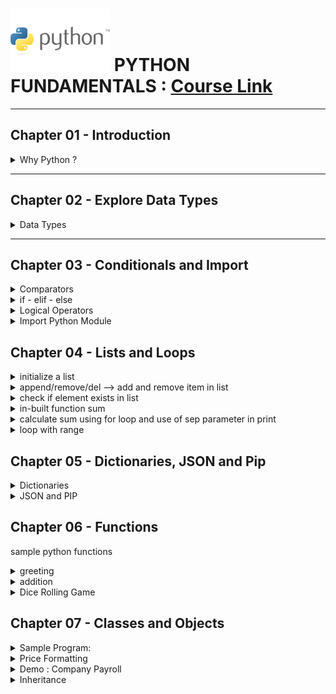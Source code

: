 # ![python fundamentals](./Python-logo.jpg "python logo") PYTHON FUNDAMENTALS : [Course Link](https://app.pluralsight.com/ilx/video-courses/clips/9be6a792-b1cb-4fe6-990f-9b746e31f9e6 "Python Pluralsight Course")

---
 ## Chapter 01 - Introduction   
 
  <details>
    <summary>Why Python ?</summary>
      <p>  
        1. **Versatile** programming language.It can be used in :   
          - Data Science
          - Machine Learning
          - Web Development

        2. Strong Community   
          There is a package for everything

        3. Easy to Learn   
          - easy to read
          - concise
          - interpreted language

      </p>
  </details>

---
 ## Chapter 02 - Explore Data Types   
 
 <details>
  <summary>Data Types </summary>
  
  <p>
   Primitive data type - int, float, string, boolean   
   
Python assumes the type of variables based on data types   

```python
amount=10
```
>Python infers that amount is an **int** since its a whole number

---

```python
amount=10.5
```
>Python infers that amount is an **float** since its a decimal number


## writing python programs

```python
tax=0.06
total= amount + amount*tax
print(total) # 10.6

amount=100
total= amount + amount*tax
print(total)  # 106.0
```

### Data Type conversion function   

convert a float to an int
>amount= int(10.6) # 10

convert int to a float   
>amount=float(10) # 10.0

concatenate string

```python
hello="hello"
name="sarah"
greeting= hello + name
print(greeting) # hellosarah
```

### python input function   

```python
my_name= input("what is your name \n")
print("input name is " + my_name) # input name is swat sinha
```


See below codes to understadnd type conversion:   
<details>
  <summary>Decade Calculator</summary>
  <p>
Take input from user and calculate how many decades old 
    
```python
age= input("how old are you \n")
decades= age/10  
```

>TypeError: unsupported operand type(s) for /: 'str' and 'int'


```python
age= int (input("how old are you \n")) # type 34
decades= age/10  
print("you are " + str(decades) + " decades old.") 
# output - you are 3.4 decades old.
```

>But we we want output like "3 decades and 4 years old" then we need quotient and remainder values

```python
user_age= int (input("how old are you \n")) # type 34
user_decades= user_age // 10
user_years=   user_age % 10
print("you are " + str(user_decades) + " decades and " + str(user_years) + " years old") 
# output - you are 3 decades and 4 years old
```

  </p>
</details>

  </p>
 </details>

---
 ## Chapter 03 - Conditionals and Import   
 
<details>
  <summary>Comparators</summary>
  <p>
   
   1. equal to   
      >print(temp == 95)  # True/False based on temp value   

  2. less than   
  >print(temp < 95)  # True/False based on temp value   

  3. less than equal to   
  >print(temp <= 95)  # True/False based on temp value   

4. greater than   
   >print(temp > 95)  # True/False based on temp value  

5. greater than equal to   
   >print(temp >= 95)  # True/False based on temp value   

6. not equal to   
   >print(temp != 95)  # True/False based on temp value   

  </p>
</details>

<details>
  <summary>if - elif - else</summary>
 
  <p>
   
   ```python
# if - elif - else

temperature=55
if temperature > 80 :
    print("Its too hot")
    print("Stay Inside")
elif temperature <60:
    print("Its too cold")
    print("Stay Inside")
else :
    print("Enjoy the outdoors")
# Output below: 
#Its too cold
#Stay Inside

```

  </p>
</details>


<details>
  <summary>Logical Operators</summary>
  <p>
   
   1. and   
   2. or   
   3. not   

   
   'and' , 'or' ->  combine multiple comparisons   
   'not' -> negate a comparison   

   ```python

# combile 'if' with 'or'    
temperature=85    
if temperature > 80 or temperature < 60:
    print("Stay Inside")
else :
    print("Enjoy the outdoors")
# Output : Stay Inside


# combine 'if' with 'and'    
temperature=75  
forcaset='pleasant'

if temperature < 80 and forcaset != 'rainy':
    print("Go Outside")
else :
    print("Stay Inside")
# Output : Go Outside

# not if
forcaset='rainy'
if not forcaset == 'rainy':
    print("Go Outside Inside")
else :
    print("Stay Inside")
# Output: Stay Inside

# not boolean
raining=True
if not raining:
    print("Go Outside")
else:
    print("Stay Inside")
# Output: Stay Inside

```
   
  </p>
  </details>

<details>
  <summary>Import Python Module</summary>
  <p>
   When we install python in computer we get :   

   - python interpreter: python's built-in functionality   

   - python standard library: we need something extra e.g math,datetime,random then we can import from this Python Standard Library   
  
   [Python Standard Library Link](https://docs.python.org/3/library/index.html "Python Standard Linrary")   


   ```python
import random

guess = int(input("Guess the dice roll : \n "))
print('user answered : ' + str(guess))

roll= random.randint(1,6) # function will return a random number between 1 and 6
print("the computer rolled a " + str(roll))

if guess== roll:
    print("Correct: you won !!!")
else:
    print("Wrong guess ... ")

```
  </p>
</details>

 ## Chapter 04 - Lists and Loops   
<details>
  <summary>initialize a list  </summary>
  <p>
    
 ```python
## LIST

# initialize list
acronyms=[]
print(acronyms) # []

acronyms=['LOL', 'IDK', 'SMH']
print( acronyms) # ['LOL', 'IDK', 'SMH']
```

  </p>
</details>

<details>
  <summary>append/remove/del --> add and remove item in list </summary>
  <p>
   
```python
acronyms.append('TBH') 
acronyms.append('BFN') 
print( acronyms) # ['LOL', 'IDK', 'SMH', 'TBH', 'BFN']

# remove ->  remove element by value
acronyms.remove("TBH")
print( acronyms) # ['LOL', 'IDK', 'SMH', 'BFN']

# del ->  remove element by index
del acronyms[2]
print( acronyms) # ['LOL', 'IDK', 'BFN']

# Error Cases
'''
acronyms.remove("ABC") # ValueError: list.remove(x): x not in list
del acronyms[3] # IndexError: list assignment index out of range
'''
```
  </p>
</details>

 <details>
  <summary> check if element exists in list</summary>
  <p>
   
   ```python
if 1 in [1,2,3,4,5]:
    print("true")
    
word= "TBH"
if word in acronyms:
    print(word + " is in the list")
else:
    print(word + " is not in the list")
   ```
  </p>
 </details>


 <details>
  <summary> in-built function sum </summary>
  <p>
   
 ```python
myexpenses = [1,2,3,4,5]
total= sum(myexpenses)
print("total expense is : " , total) # total expense is :  15
```

</p>
</details>


 <details>
  <summary> calculate sum using for loop and use of sep parameter in print </summary>
  <p>

```python

expenses= [10.50, 8, 5, 15, 20, 5, 3]
sum=0 # note: as a practice - we should npt keep variable name as some prefedined keyword
for x in expenses:
    sum= sum + x

print("you spent $" , sum)   # you spent $ 66.5 -> space after $ is added by default 

# sep parameter in print
print("you spent $" , sum, sep='') # you spent $66.5
print("you spent $" , sum, sep='---') # you spent $---66.5
```

</p>
</details>


 <details>
  <summary> loop with range </summary>
  <p>
   syntax for range is below   
   
   ```python

# range(num)  -> means 0 to num   
# range(7) means -> 0 to 6 : 0,1,2,3,4,5,6      

# range(start, stop, step)   
# range(0,7,1) --> 0,1,2,3,4,5,6   

# range(2,14,2) --> 2,4,6,8,10,12   
  

for i in range(2,14,2):
    print(i)

  ```
  
  we will now use range with for loop:
   
```python
total=0
expenses=[]

num_expenses = int(input("Enter number of expenses : "))
for i in range(num_expenses):
    expenses.append(float(input("Enter an expense :  \n")))

total= sum(expenses)
print("You spent $", total, sep='')
```

<details>
  <summary> Demo: Loan Calculator</summary>
  <p> 

```python
# get details of loan

money_owed= float(input("how much money do you owe in dollars ? \n")) # $50,000

apr= float(input("what is annual roi ? \n")) # 3%

payment= float(input("how much you will pay off each month in dollars ? \n")) # $1000

months= int(input("how many months do you want to see the results for ? \n")) # 54

monthly_rate= apr/100/12

for i in range(months):
    # calculate interest to pay
    interest_paid = money_owed * monthly_rate

    # add in interest
    money_owed= money_owed + interest_paid
    
    if(money_owed - payment <= 0):
        print("last payment is ", money_owed)
        print("you paid off the loan in ", i+1 , " months ")
        break
    
    # make payment
    money_owed= money_owed - payment

    print("Paid : ", payment, "of which ", interest_paid, " was the interest", end=' ')
    print("Now I owe ", money_owed)
```
</p>
</details>

</p>
</details>


 ## Chapter 05 - Dictionaries, JSON and Pip   

 <details>
    <summary> Dictionaries  </summary>
    <p>
     
   <details>
    <summary> Need for Dictionary </summary>
    <p>
    lets say we want to store a list of acronyms and their translations.   
    We can use 2 lists as below :   
  
   ```python
       acronyms=['LOL', 'IDK' , 'TBH']
       translations=['laugh out loud', 'i dont know', 'to be honest']
   ```

But the problem here is if we add to one list then we need to add to other.      
Similarly, if we remove an item from one list we need to remove from other list as well.   


To solve this we can use ***Dictionary***   

A Dictionary maps key to value. Here the acronym can be key and translation can be value.   
To look up a value in dictionary we need to send key(instead of index)   


```python

acronyms= { 'LOL': 'laugh out loud', 'IDK': "i don't know", 'TBH': 'to be honest'}
print(acronyms['LOL']) # laugh out loud

```

## Dictionary like list can hold anything   

```python

menu= {'Soup' : 5, 'Salad': 6} # valid
print("menu is : " , menu)

my_dict= {10: 'hello', 2: 6.5} # valid
print("my_dict is : " , my_dict)

randon_dict= {10: 'hello', 'name': 6.5, 4.2: 'got it'} # valid
print("randon_dict is : " , randon_dict) # {10: 'hello', 'name': 6.5, 4.2: 'got it'}
print(randon_dict[10]) # hello
print(randon_dict['name']) # 6.5
print(randon_dict[4.2]) # got it
```

  </p>
</details>
    
 
 <details>
        <summary> CRUD in Dictionary </summary>
        <p>
         #### Create Dictionary   
   
We can initialize an empty dictionary and then add key/value to it   

```python

acronyms={}
acronyms['LOL'] = 'laugh out loud'
acronyms['IDK'] = "i don't know"
acronyms['TBH'] = 'to be honest'
print(acronyms) # acronyms  {'LOL': 'laugh out loud', 'IDK': "i don't know", 'TBH': 'to be honest'}
```

#### Updating value in Dictionary

```python
acronyms={}
acronyms['LOL'] = 'laugh out loud'
acronyms['IDK'] = "i don't know"
acronyms['TBH'] = 'to be honest'

print(acronyms['TBH'])  # to be honest

acronyms['TBH']= 'honestly'
print(acronyms['TBH']) # honestly
```



#### delete value in Dictionary   

To delete a value - use del with key   
 
```python
acronyms={}
acronyms['LOL'] = 'laugh out loud'
acronyms['IDK'] = "i don't know"
acronyms['TBH'] = 'to be honest'
print("acronyms : ", acronyms)
del acronyms['IDK']
print("acronyms : ", acronyms)
```

if we use del for a key not present   

```python
# del acronyms['ABC'] # KeyError
```

To avoid this we should use get   

```python
acronyms= { 'LOL': 'laugh out loud', 'IDK': "i don't know", 'TBH': 'to be honest'}
definition= acronyms.get('ABC')
print(definition) # if key is not there it will return None type (None - absence of a value)

if definition:
    del acronyms['ABC'] 
else:
    print("key does not exist")
```

 </p>
 </details>



Below is sample code using dictionary for movie schedule   

<details>
  <summary> Movie Schedule </summary>
  <p> 

```python

current_movies= {
    'The Grinch': '11:00 AM',
    'Rudolph': '1:00 PM',
    'Frosty the Snowman': '3:00 PM',
    'Christmas Vacation': '5:00 PM'
}

print("We are showing the following movies: ")
for key in current_movies:
    print(key)

movie= input("what movie would you like the show time for?  \n ")
showtime= current_movies.get(movie)

if showtime == None:
    print("Requested movie is not playing")
else:
    print(movie, " is playing at : ", showtime) 
```
</p>
</details>

<details>
  <summary> Combining Lists and Dictionaries </summary>
  
 <p> 
 We saw how to use Dictionaries, lets see more complex situations where we need to combine lists with dictionaries   
 
Lets say we have three different menu lists- breakfast, lunch and dinner   
```python

breakfast=["corn flakes", "idly" , "noodles"]   
lunch= ["rice meal", "roti meal", "dosa"]   
dinner= ["curd rice", "oats" , "milk"]

# now to combime these into one list we can use :

menus= [
       ["corn flakes", "idly" , "noodles"],
       ["rice meal", "roti meal", "fruits"], 
       ["curd rice", "oats" , "milk"]]
       
print("Breakfast Menu \t ", menus[0]) # ['corn flakes', 'idly', 'noodles']
print("Lunch Menu \t ", menus[1]) # ['rice meal', 'roti meal', 'fruits']
print("Dinner Menu \t ", menus[2]) # ['curd rice', 'oats', 'milk']

# To get individual item from inner list
print("Breakfast Menu second item \t ", menus[0][1]) # idly

```
Instead of using list of lists as above, we canm also use dictionary   

```python
menus =  {
          'breakfast' : ["corn flakes", "idly" , "noodles"],
          'lunch': ["rice meal", "roti meal", "fruits"], 
          'dinner' : ["curd rice", "oats" , "milk"]
         };
print("Breakfast Menu \t ", menus['breakfast']) # ['corn flakes', 'idly', 'noodles']
print("Lunch Menu \t ", menus['lunch']) # ['rice meal', 'roti meal', 'fruits']
print("Dinner Menu \t ", menus['dinner']) # ['curd rice', 'oats', 'milk']
```

the above code works well but what if we have many more menus- we may need to type each key then   
lets try using for loop instead   
Note: By default for loop in dictionary returns key which won'y help us as we want values   
so we will use items method

```python
menus =  {
          'breakfast' : ["corn flakes", "idly" , "noodles"],
          'lunch': ["rice meal", "roti meal", "fruits"], 
          'dinner' : ["curd rice", "oats" , "milk"]
         };

for menuName,menuValue in menus.items():
    print (menuName , ':' ,  menuValue)

```

We can also use dictionary to represent object   

```python
person= {
    'name': 'Sarah Smith',
    'city': 'Orlando',
    'age': 100
}
print(person.get('name') , "is " , person.get('age') , "years old ") # Sarah Smith is  100 years old 
```


<details>
  <summary> Print all emails </summary>
  
 <p> 
  
```python
contacts= {
    'number': 4,
    'students': [
        {'name': 'Sarah Holderness', 'email': "sarah@example.com" },
        {'name': 'Harry Potter ', 'email': "harry@example.com" },
        {'name': 'Ron Weasley', 'email': "ron@example.com" }
    ]
}

print("Student Emails \n")
for student in contacts['students']:
    print(student['email'])
```
 
 </p>
 </details>

 </p>
</details>


</p>
</details>

 <details>
  <summary> JSON and PIP </summary>
  <p> 

we will now see requesting data from internet using **request** package and we will see how to install this package using **pip**   

## HTTP request in python   
The ***request*** library let us do HTTP request   

***pip*** - used to install any package from python package index   

### to check if pip is installed 
> pip3 --version

### install the required package by 
> pip3 install requests   


We will make request to api - **http://api.open-notify.org/astros.json**   
It would return json response in format:   

```javascript
{
  "message": "success",
  "number": NUMBER_OF_PEOPLE_IN_SPACE,
  "people": [
    {"name": NAME, "craft": SPACECRAFT_NAME},
    ...
  ]
}
```

We will now write code in python for ***people currently in space***   

```python
import requests

response= requests.get('http://api.open-notify.org/astros.json')
json= response.json()


print("The people currently in space are: \n")

for person in json['people']:
    print(person['name'])

```

<details>
 <summary>Creating Python Virtual Environment</summary>
 <p>
  The command we gave earlier:   
  
  > pip3 install requests

installed requests package globally   
But in case one project need version A and other project version B then it will cause problem.   
For this we need ***Python Virtual Environment***   

Details: https://docs.python.org/3/library/venv.html   

Lets create it   

1. uninstall existing requests package(so that we can show request package in new virtual environment)      
> pip3 uninstall requests   

2. create virtual environment with name say ***venv***
> python3 -m venv venv   

this will create directory venv   
and inside this venv there would be bin folder ***activate*** script and version of ***python*** and ***pip***   

<img width="1119" alt="image" src="https://github.com/user-attachments/assets/da69f6c9-19d4-40b6-9113-b887b1e9e58a" />




4. To use package inside this virtual environment(venv), we need to activate it   
source dir_name/bin/activate

> source venv/bin/activate   

Once activated we can see the name in parenthesis (highlighted in red below) which indicated its activated      
<img width="1119" alt="image" src="https://github.com/user-attachments/assets/c7e394dd-d603-4642-b0d4-13fc34246931" />

5. now if we give command to install ***requests*** it will install locally inside the virtual environment   

> pip3 install requests

6. Now to use it VS code does know to run python with our new virtual environment.   
It do prompt us to select the venv when we create it but in case it does not prompt we can select manually by   

View --> Command Palette --> type ***search interpreter*** --> scroll and select python version and venv (see below)
<img width="1064" alt="image" src="https://github.com/user-attachments/assets/36eb86b5-ad43-4b62-902d-cd52c1fd034f" />

now if we open the file and run play button it will execute the program and show output in terminal
 
7. To deactivate virtual environment we just need to type   

> deactivate

<details>
 <summary>Weather API using key</summary>
 <p>
  We will use weather api
go to https://www.weatherapi.com/  -> click on pricing   -> free   --> signup --> verify email --> login   
we will be able to see API key -> copy and save it (1385a520dfdb4dfeb0f192814250203)   

now go to home page(click on home icon) -> then go to API Explorer
https://www.weatherapi.com/api-explorer.aspx   
and paste key
<img width="1515" alt="image" src="https://github.com/user-attachments/assets/17e1e7db-13f8-4762-bc23-44e4dad171a4" />

If we now click on show response, it will create utl to be used in code   
and also complete data in response   
<img width="666" alt="image" src="https://github.com/user-attachments/assets/703a4cc6-1538-4c55-8462-6e9a3402e67b" />

We will write code to use url highlighted above and also extract highligted data from the complete response   

```python

import requests

city= "London"
url = "http://api.weatherapi.com/v1/current.json?key=1385a520dfdb4dfeb0f192814250203&q=" + city + "&aqi=no"
response= requests.get(url)
weather_json= response.json()

'''the below line is also working 
print(weather_json['current']['temp_f']) # working
'''

temp = weather_json.get('current').get('temp_f')
print(temp) # 39.4

description = weather_json.get('current').get('condition').get('text')
print(description) # clear

print("Today's weather in " + city + " is " + description + " and temperature is " + str(temp) + " degrees ")

```


 </p>
</details>

 </p>
</details>

   
</p>

</details>


 ## Chapter 06 - Functions   

 sample python functions

  <details>
  <summary>greeting</summary>
  <p>

```python
def greeting(name):
    print("Hello " + name)

input_name= input("Enter your name \n")
greeting(input_name)
```

***Local scope*** : variable created inside a function and can only be used inside that function. Here name is location variable inside function greeting   

  </p>
  </details>





 <details>
  <summary>addition</summary>
  <p>
   
   ```python
   def addition(a,b):
    return a + b

num1= float(input("Enter your first number \n"))
num2= float(input("Enter your second number \n"))
result= addition(num1, num2)
print("result of addition is : ", result)

```



***Note***: We can use function to organize code as well . 
So the other way to write code for above function is :   


```python

def addition(a,b):
    return a+b

def main():
    num1= float(input("Enter your first number \n"))
    num2= float(input("Enter your second number \n"))
    result= addition(num1 , num2)
    print("result of addition is : ", result)
    
main()

```
</p>
</details>

 
 <details>
  <summary>Dice Rolling Game</summary>
  <p>
   
   Basic dice game where two users will roll a pair of dice to see who wins   

  ```python

import random

def roll_dice():
    dice_total= random.randint(1,6) + random.randint(1,6)
    return dice_total

def main():
    player1= input("Enter Player 1 name \n")
    player2= input("Enter Player 2 name \n")
    roll1= roll_dice()
    roll2= roll_dice()
    print(player1 , "rolled : ", roll1)
    print(player2 , "rolled : ", roll2)
    
    if(roll1 > roll2):
        print(player1 , "wins")
    elif(roll2 > roll1):
        print(player2 , "wins")
    else:
        print("its a tie")

main()

  ```
  </p>
 </details>

  ## Chapter 07 - Classes and Objects   
  
<details>
  <summary>Sample Program: </summary>
 
```python

class Robot_Dog:
    def __init__(self, name, breed):
        self.name= name
        self.breed= breed
        
    def bark(self):
        print("Woof Woof !!!")

# Main Program
my_dog= Robot_Dog('Spot', 'Chihuaha')
print(my_dog.name)
print(my_dog.breed)
my_dog.bark() 


'''
Output is:
Spot
Chihuaha
Woof Woof !!!
'''
```

</details>


<details>
 <summary>Price Formatting</summary>   

 This price formatting will be useful in below Company Payroll demo   

 
 ```python
print('hello','world') # hello world
print('hello', 'world', sep='') # helloworld
print('----------------')

salary= 50000
paycheck= salary/52
print('paycheck ', paycheck) # paycheck  961.5384615384615

# rounding `n` to 2 decimal places
paycheckRoundOff = round(paycheck, 2) 

print('paycheckRoundOff : ', paycheckRoundOff)  # paycheckRoundOff:  961.54
print('paycheckRoundOff with dollar : $',paycheckRoundOff)  # paycheckRoundOff with dollar :$ 961.54 (note: there is space after dollar)
print('paycheck with dollar formatted: ', '$',paycheckRoundOff, sep='') # paycheck with dollar formatted:$961.54


print('----------------')

print('Alternative method is below : ')
formatted_price = f"${paycheckRoundOff:.2f}"
print('formatted_price :' , formatted_price)

print(f'Pay Check:  ${paycheck:,.2f}')
 ```

</details>



<details>
 <summary>Demo : Company Payroll </summary>

employee.py   
```python

class Employee:
    def __init__(self, fname, lname, salary):
        self.fname= fname
        self.lname= lname
        self.salary= salary
    
    def calculate_paycheck(self):
        return self.salary/52
```

company.py   


```python
from employee import Employee

class Company:
    def __init__(self):
        self.employees=[]
    
    def add_employee(self, new_employee):
        self.employees.append(new_employee)
    
    def display_employees(self):
        print('Current Employees are: ')
        for i in self.employees:
            print(i.fname, i.lname)
        print('----------------')
    
    def pay_employees(self):
        print('Paying Employees : ')
        for i in self.employees:
            print('Paycheck for : ', i.fname , i.lname)
            print(f'Amount:  ${i.calculate_paycheck():,.2f}')
            print('---------------------')
            
        
        

def main():
    my_company= Company()
    employee1= Employee('Sarah', 'Hess', 50000)
    my_company.add_employee(employee1)
    employee2= Employee('Lee', 'Smith', 25000)
    my_company.add_employee(employee2)
    employee3= Employee('Bob', 'Brown', 60000)
    my_company.add_employee(employee3)
    
    # print(my_company.employees)
    '''
    Output: [<employee.Employee object at 0x100acea50>, <employee.Employee object at 0x100c10a50>, <employee.Employee object at 0x100c10b90>]
    '''
    
    my_company.display_employees()
    
    my_company.pay_employees()
    
    

main()



```
Outout is below:   
 
<img width="282" alt="image" src="https://github.com/user-attachments/assets/0d8623a2-4d85-4049-81be-67fde238c2cd" />


</details>

<details>
 <summary>Inheritance</summary>
 <p>
  Relationships in Object Oriented Programming   

1.  has a relationship:   
  - A company has employees   
  - A robot has a battery   

2. is a relationship:   
  - A robot dog is a robot
  - A robot cats is a robot   

Note: is-a-relationship is also called **inheritance**   

<details>
 <summary>Inheritance Demo</summary>
 <p>
  
```python
class Robot:
    def __init__(self, name):
        self.name= name
        self.position=[0,0]
        print("My name is : ", self.name)
    
    def walk(self,x):
        self.position[0]=self.position[0] + x
        print("New position: ", self.position)
    
    def eat(self):
        print("I am hungry !!")
        
class Robot_Dog(Robot):  # inheriting parent class
    def make_noise(self):
        print("Woof Woof !!!")
    
    def eat(self):    # Method Overiding
        super().eat() # calling parent class eat() method
        print("I like Bacon!!!")
        
my_robot_dog= Robot_Dog('Bud') 
my_robot_dog.walk(20)
my_robot_dog.make_noise() 
my_robot_dog.eat()

```
   

Output:   

<img width="568" alt="image" src="https://github.com/user-attachments/assets/95e5f585-5352-4d82-beca-d61d8326c11e" />   


 </p>
</details>

Benefits of Inheritance:   
1. lets us model real world relationships   
2. let is reuse code   

<details>
 <summary>Company Payroll With Inheritance</summary>
 <p>
  
 </p>
</details>


 </p>
</details>












    



